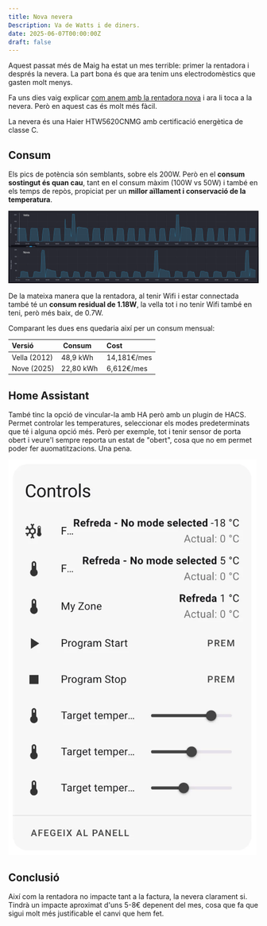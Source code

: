 ```yaml
---
title: Nova nevera
Description: Va de Watts i de diners.
date: 2025-06-07T00:00:00Z
draft: false
---
```

Aquest passat més de Maig ha estat un mes terrible: primer la rentadora i després la nevera. La part bona és que ara tenim uns electrodomèstics que gasten molt menys.

Fa uns dies vaig explicar [com anem amb la rentadora nova](/blog/consum-rentadora) i ara li toca a la nevera. Però en 
aquest cas és molt més fàcil.

La nevera és una Haier HTW5620CNMG amb certificació energètica de classe C.
## Consum

Els pics de potència són semblants, sobre els 200W. Però en el **consum sostingut és quan cau**, tant en el consum màxim (100W vs 50W) i també en els temps de repòs, propiciat per un **millor aïllament i conservació de la temperatura**.

<img src="consum-nevera.webp" alt="Consum neveres" style="max-width: 100%" />

De la mateixa manera que la rentadora, al tenir Wifi i estar connectada també té un **consum residual de 1.18W**, la vella tot i no tenir Wifi també en teni, però més baix, de 0.7W.

Comparant les dues ens quedaria així per un consum mensual:

| Versió | Consum | Cost
| :-------- | :------- | :------- |
| Vella (2012) | 48,9 kWh | 14,181€/mes
| Nove (2025) | 22,80 kWh | 6,612€/mes

## Home Assistant

També tinc la opció de vincular-la amb HA però amb un plugin de HACS. Permet controlar les temperatures, seleccionar els modes predeterminats que té i alguna opció més. Però per exemple, tot i tenir sensor de porta obert i veure'l sempre reporta un estat de "obert", cosa que no em permet poder fer auomatitzacions. Una pena.


<img src="ha-nevera.webp" alt="HA nevera" style="max-width: 500px" />


## Conclusió

Així com la rentadora no impacte tant a la factura, la nevera clarament si. Tindrà un impacte aproximat d'uns 5-8€ depenent del mes, cosa que fa que sigui molt més justificable el canvi que hem fet.